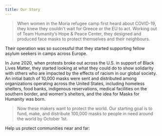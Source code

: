 ```yaml
---
title: Our Story
---
```


> When women in the Moria refugee camp first heard about COVID-19, they knew
> they couldn't wait for Greece or the EU to act. Working out of Team Humanity’s
> Hope & Peace Center, they designed and produced face masks to protect
> themselves and their neighbours.

Their operation was so successful that they started supporting fellow asylum
seekers in camps across Europe.

In June 2020, when protests broke out across the U.S. in support of Black Lives
Matter, they started looking at what they could do to show solidarity with
others who are impacted by the effects of racism in our global society. An
initial batch of 10,000 masks were sent and distributed among organizations
operating across the United States, including homeless shelters, food banks,
indigenous reservations, medical facilities on the southern border, and women's
shelters, and the idea for Masks for Humanity was born.

> Now these makers want to protect the world. Our starting goal is to fund,
> make, and distribute 100,000 masks to people in need around the world by
> October 1st.

Help us protect communities near and far:
